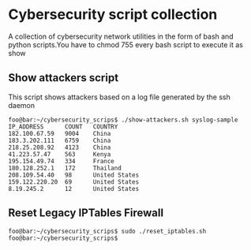 # Cybersecurity script collection
A collection of cybersecurity network utilities in the form of bash and python scripts.You have to chmod 755 every bash script to execute it as show

## Show attackers script
This script shows attackers based on a log file generated by the ssh daemon
```console
foo@bar:~/cybersecurity_scrips$ ./show-attackers.sh syslog-sample
IP_ADDRESS      COUNT   COUNTRY
182.100.67.59   9004    China
183.3.202.111   6759    China
218.25.208.92   4123    China
41.223.57.47    563     Kenya
195.154.49.74   334     France
180.128.252.1   172     Thailand
208.109.54.40   98      United States
159.122.220.20  69      United States
8.19.245.2      12      United States
```

## Reset Legacy IPTables Firewall 
```console
foo@bar:~/cybersecurity_scrips$ sudo ./reset_iptables.sh
foo@bar:~/cybersecurity_scrips$
```
